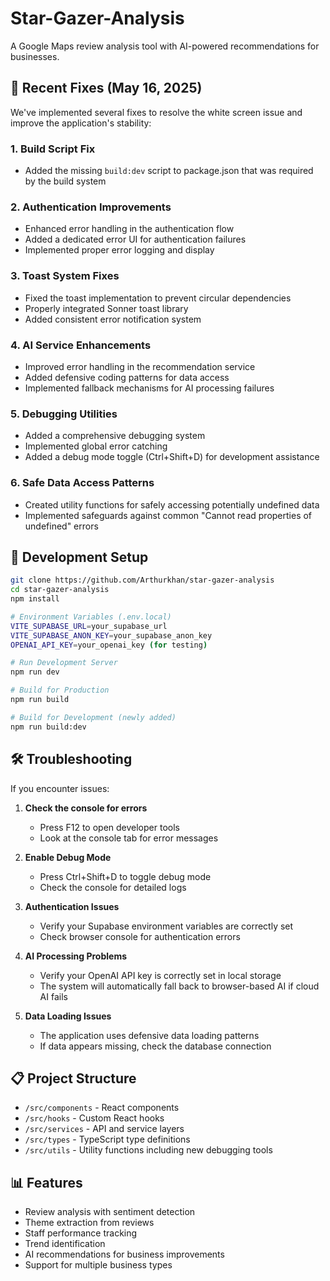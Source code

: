 # Star-Gazer-Analysis

A Google Maps review analysis tool with AI-powered recommendations for businesses.

## 🚀 Recent Fixes (May 16, 2025)

We've implemented several fixes to resolve the white screen issue and improve the application's stability:

### 1. Build Script Fix
- Added the missing `build:dev` script to package.json that was required by the build system

### 2. Authentication Improvements
- Enhanced error handling in the authentication flow
- Added a dedicated error UI for authentication failures
- Implemented proper error logging and display

### 3. Toast System Fixes
- Fixed the toast implementation to prevent circular dependencies
- Properly integrated Sonner toast library
- Added consistent error notification system

### 4. AI Service Enhancements
- Improved error handling in the recommendation service
- Added defensive coding patterns for data access
- Implemented fallback mechanisms for AI processing failures

### 5. Debugging Utilities
- Added a comprehensive debugging system
- Implemented global error catching
- Added a debug mode toggle (Ctrl+Shift+D) for development assistance

### 6. Safe Data Access Patterns
- Created utility functions for safely accessing potentially undefined data
- Implemented safeguards against common "Cannot read properties of undefined" errors

## 🔧 Development Setup

```bash
git clone https://github.com/Arthurkhan/star-gazer-analysis
cd star-gazer-analysis
npm install

# Environment Variables (.env.local)
VITE_SUPABASE_URL=your_supabase_url
VITE_SUPABASE_ANON_KEY=your_supabase_anon_key
OPENAI_API_KEY=your_openai_key (for testing)

# Run Development Server
npm run dev

# Build for Production
npm run build

# Build for Development (newly added)
npm run build:dev
```

## 🛠️ Troubleshooting 

If you encounter issues:

1. **Check the console for errors**
   - Press F12 to open developer tools
   - Look at the console tab for error messages

2. **Enable Debug Mode**
   - Press Ctrl+Shift+D to toggle debug mode
   - Check the console for detailed logs

3. **Authentication Issues**
   - Verify your Supabase environment variables are correctly set
   - Check browser console for authentication errors

4. **AI Processing Problems**
   - Verify your OpenAI API key is correctly set in local storage
   - The system will automatically fall back to browser-based AI if cloud AI fails

5. **Data Loading Issues**
   - The application uses defensive data loading patterns
   - If data appears missing, check the database connection

## 📋 Project Structure

- `/src/components` - React components
- `/src/hooks` - Custom React hooks
- `/src/services` - API and service layers
- `/src/types` - TypeScript type definitions
- `/src/utils` - Utility functions including new debugging tools

## 📊 Features

- Review analysis with sentiment detection
- Theme extraction from reviews
- Staff performance tracking
- Trend identification
- AI recommendations for business improvements
- Support for multiple business types
